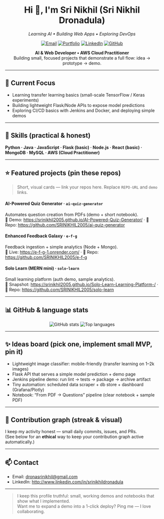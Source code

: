 <div align="center">
  <h1>Hi 👋, I'm <b>Sri Nikhil</b> (Sri Nikhil Dronadula)</h1>
  <p><i>Learning AI • Building Web Apps • Exploring DevOps</i></p>

  <!-- Contact badges -->
  <p>
    <a href="mailto:dronasrinikhil@gmail.com"><img alt="Email" src="https://img.shields.io/badge/Email-dronasrinikhil@gmail.com-c14438?style=for-the-badge&logo=gmail"/></a>
    <a href="https://portfolio-git-main-srinikhil2005s-projects.vercel.app/"><img alt="Portfolio" src="https://img.shields.io/badge/Portfolio-View-000?style=for-the-badge&logo=vercel"/></a>
    <a href="http://www.linkedin.com/in/srinikhildronadula"><img alt="LinkedIn" src="https://img.shields.io/badge/LinkedIn-Connect-0A66C2?style=for-the-badge&logo=linkedin"/></a>
    <a href="https://github.com/SRINIKHIL2005"><img alt="GitHub" src="https://img.shields.io/badge/GitHub-@SRINIKHIL2005-181717?style=for-the-badge&logo=github"/></a>
  </p>

  <!-- Quick summary -->
  <p>
    <strong>AI & Web Developer • AWS Cloud Practitioner</strong><br/>
    Building small, focused projects that demonstrate a full flow: idea → prototype → demo.
  </p>
</div>

---

## 🚀 Current Focus
- Learning transfer learning basics (small-scale TensorFlow / Keras experiments)  
- Building lightweight Flask/Node APIs to expose model predictions  
- Exploring CI/CD basics with Jenkins and Docker, and deploying simple demos

---

## 🔧 Skills (practical & honest)
**Python · Java · JavaScript · Flask (basic) · Node.js · React (basic) · MongoDB · MySQL · AWS (Cloud Practitioner)**


---

## ⭐ Featured projects (pin these repos)
> Short, visual cards — link your repos here. Replace `REPO-URL` and `demo` links.

#### AI-Powered Quiz Generator · `ai-quiz-generator`  
Automates question creation from PDFs (demo + short notebook).  
🔗 Demo: https://srinikhil2005.github.io/AI-Powered-Quiz-Generator/ · 🔗 Repo: https://github.com/SRINIKHIL2005/ai-quiz-generator

#### Enhanced Feedback Galaxy · `e-f-g`  
Feedback ingestion + simple analytics (Node + Mongo).  
🔗 Live: https://e-f-g-1.onrender.com/ · 🔗 Repo: https://github.com/SRINIKHIL2005/e-f-g

#### Solo Learn (MERN mini) · `solo-learn`  
Small learning platform (auth demo, sample analytics).  
🔗 Snapshot: https://srinikhil2005.github.io/Solo-Learn-Learning-Platform-/ · 🔗 Repo: https://github.com/SRINIKHIL2005/solo-learn

---

## 📊 GitHub & language stats
<p align="center">
  <img src="https://github-readme-stats.vercel.app/api?username=SRINIKHIL2005&show_icons=true&theme=radical" alt="GitHub stats" />
  <img src="https://github-readme-stats.vercel.app/api/top-langs/?username=SRINIKHIL2005&layout=compact&theme=radical" alt="Top languages" />
</p>

---

## ✨ Ideas board (pick one, implement small MVP, pin it)
- Lightweight image classifier: mobile-friendly (transfer learning on 1–2k images)  
- Flask API that serves a simple model prediction + demo page  
- Jenkins pipeline demo: run lint → tests → package → archive artifact  
- Tiny automation: scheduled data scraper + db store + dashboard (Grafana/Plotly)  
- Notebook: “From PDF → Questions” pipeline (clear notebook + sample PDF)

---

## 🐍 Contribution graph (streak & visual)
I keep my activity honest — small daily commits, issues, and PRs.  
(See below for an **ethical** way to keep your contribution graph active automatically.)

---

## 📫 Contact
- Email: dronasrinikhil@gmail.com  
- LinkedIn: http://www.linkedin.com/in/srinikhildronadula

---

> I keep this profile truthful: small, working demos and notebooks that show what I implemented.  
> Want me to expand a demo into a 1-click deploy? Ping me — I love collaborating.



